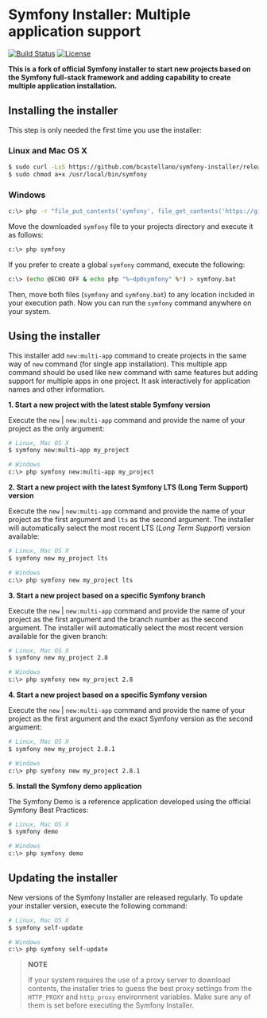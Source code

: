 Symfony Installer: Multiple application support
===============================================

[![Build Status](https://travis-ci.org/bcastellano/symfony-installer.svg?branch=master)](https://travis-ci.org/bcastellano/symfony-installer) [![License](http://img.shields.io/:license-mit-blue.svg)](http://doge.mit-license.org)

**This is a fork of official Symfony installer to start new projects based on the Symfony
full-stack framework and adding capability to create multiple application installation.**

Installing the installer
------------------------

This step is only needed the first time you use the installer:

### Linux and Mac OS X

```bash
$ sudo curl -LsS https://github.com/bcastellano/symfony-installer/releases/download/latest/symfony.phar -o /usr/local/bin/symfony
$ sudo chmod a+x /usr/local/bin/symfony
```

### Windows

```bash
c:\> php -r "file_put_contents('symfony', file_get_contents('https://github.com/bcastellano/symfony-installer/releases/download/latest/symfony.phar'));"
```

Move the downloaded `symfony` file to your projects directory and execute
it as follows:

```bash
c:\> php symfony
```

If you prefer to create a global `symfony` command, execute the following:

```bash
c:\> (echo @ECHO OFF & echo php "%~dp0symfony" %*) > symfony.bat
```

Then, move both files (`symfony` and `symfony.bat`) to any location included
in your execution path. Now you can run the `symfony` command anywhere on your
system.

Using the installer
-------------------
This installer add `new:multi-app` command to create projects in the same way of `new` command 
(for single app installation). This multiple app command should be used like new command with same 
features but adding support for multiple apps in one project. It ask interactively for application 
names and other information.

**1. Start a new project with the latest stable Symfony version**

Execute the `new` | `new:multi-app` command and provide the name of your project as the only
argument:

```bash
# Linux, Mac OS X
$ symfony new:multi-app my_project

# Windows
c:\> php symfony new:multi-app my_project
```

**2. Start a new project with the latest Symfony LTS (Long Term Support) version**

Execute the `new` | `new:multi-app` command and provide the name of your project as the first
argument and `lts` as the second argument. The installer will automatically
select the most recent LTS (*Long Term Support*) version available:

```bash
# Linux, Mac OS X
$ symfony new my_project lts

# Windows
c:\> php symfony new my_project lts
```

**3. Start a new project based on a specific Symfony branch**

Execute the `new` | `new:multi-app` command and provide the name of your project as the first
argument and the branch number as the second argument. The installer will
automatically select the most recent version available for the given branch:

```bash
# Linux, Mac OS X
$ symfony new my_project 2.8

# Windows
c:\> php symfony new my_project 2.8
```

**4. Start a new project based on a specific Symfony version**

Execute the `new` | `new:multi-app` command and provide the name of your project as the first
argument and the exact Symfony version as the second argument:

```bash
# Linux, Mac OS X
$ symfony new my_project 2.8.1

# Windows
c:\> php symfony new my_project 2.8.1
```

**5. Install the Symfony demo application**

The Symfony Demo is a reference application developed using the official Symfony
Best Practices:

```bash
# Linux, Mac OS X
$ symfony demo

# Windows
c:\> php symfony demo
```

Updating the installer
----------------------

New versions of the Symfony Installer are released regularly. To update your
installer version, execute the following command:

```bash
# Linux, Mac OS X
$ symfony self-update

# Windows
c:\> php symfony self-update
```

> **NOTE**
>
> If your system requires the use of a proxy server to download contents, the
> installer tries to guess the best proxy settings from the `HTTP_PROXY` and
> `http_proxy` environment variables. Make sure any of them is set before
> executing the Symfony Installer.
